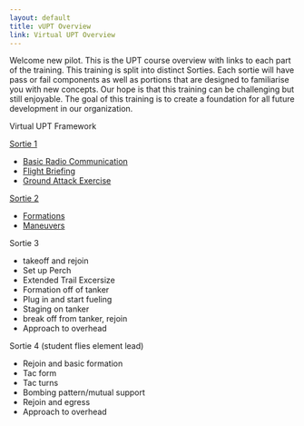 ```yaml
---
layout: default
title: vUPT Overview
link: Virtual UPT Overview
---
```

Welcome new pilot. This is the UPT course overview with links to each part of the training. This training is split into distinct Sorties. Each sortie will have pass or fail components as well as portions that are designed to familiarise you with new concepts. Our hope is that this training can be challenging but still enjoyable. The goal of this training is to create a foundation for all future development in our organization.

Virtual UPT Framework

[Sortie 1](sortie-1/)
- [Basic Radio Communication](sortie-1/basic_radio/index.md )
- [Flight Briefing](sortie-1/flight_overview/index.md )
- [Ground Attack Exercise](sortie-1/ground_attack/index.md )

[Sortie 2](sortie-2/)
- [Formations](sortie-1/formations/index.md)
- [Maneuvers](sortie-1/maneuvers/index.md)


Sortie 3
- takeoff and rejoin
- Set up Perch
- Extended Trail Excersize
- Formation off of tanker
- Plug in and start fueling
- Staging on tanker
- break off from tanker, rejoin
- Approach to overhead

Sortie 4 (student flies element lead)
- Rejoin and basic formation
- Tac form
- Tac turns
- Bombing pattern/mutual support
- Rejoin and egress
- Approach to overhead